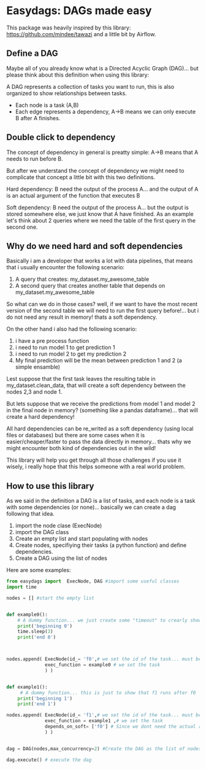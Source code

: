 # Easydags: DAGs made easy

This package was heavily inspired by this library: https://github.com/mindee/tawazi and a little bit by Airflow.

## Define a DAG

Maybe all of you already know what is a Directed Acyclic Graph (DAG)... but please think about this definition when using this library:


A DAG represents a collection of tasks you want to run, this is also organized to show relationships between tasks.

- Each node is a task (A,B) 
- Each edge represents a dependency, A->B means we can only execute B after A finishes.

## Double click to dependency 

The concept of dependency in general is preatty simple: A->B means that A needs to run before B.


But after we understand the concept of dependency we might need to complicate that concept a little bit with this two definitions.

Hard dependency:  B need the output of the process A… and the output of A is an actual argument of the function that executes B

Soft dependency:  B need the output of the process A… but the output is stored somewhere else, we just know that A have finished. As an example let's think about 2 queries where we need the table of the first query in the second one.

## Why do we need hard and soft dependencies

Basically i am a developer that works a lot with data pipelines, that means that i usually encounter the following scenario:

1. A query that creates: my_dataset.my_awesome_table
2. A second query that creates another table that depends on my_dataset.my_awesome_table

So what can we do in those cases? well, if we want to have the most recent version of the second table we will need to run the first query before!... but i do not need any result in memory! thats a soft dependency.

On the other hand i also had the following scenario:

1. i have a pre process function
2. i need to run model 1 to get prediction 1
3. i need to run model 2 to get my prediction 2
4. My final prediction will be the mean between prediction 1 and 2 (a simple ensamble)

Lest suppose that the first task leaves the resulting table in my_dataset.clean_data, that will create a soft dependency between the nodes 2,3 and node 1.

But lets suppose that we receive the predictions from model 1 and model 2 in the final node in memory? (something like a pandas dataframe)... that will create a hard dependency!

All hard dependencies can be re_writed as a soft dependency (using local files or databases) but there are some cases when it is easier/cheaper/faster to pass the data directly in memory... thats why we might encounter both kind of dependencies out in the wild!

This library will help you get through all those challenges if you use it wisely, i really hope that this helps someone with a real world problem. 

## How to use this library 

As we said in the definition a DAG is a list of tasks, and each node is a task with some dependencies (or none)... basically we can create a dag following that idea.

1. import the node clase (ExecNode)
2. import the DAG class
3. Create an empty list and start populating with nodes
4. Create nodes, specifiying their tasks (a python function) and define dependencies.
5. Create a DAG using the list of nodes

Here are some examples:


```python
from easydags import  ExecNode, DAG #import some useful classes
import time

nodes = [] #start the empty list


def example0():
    # A dummy function... we just create some "timeout" to crearly show that f1 will run just after f0
    print('beginning 0')
    time.sleep(3)
    print('end 0')



nodes.append( ExecNode(id_= 'f0',# we set the id of the task... must be unique
              exec_function = example0 # we set the task
              ) )  


def example1():
     # A dummy function... this is just to show that f1 runs after f0
    print('beginning 1')
    print('end 1')

nodes.append( ExecNode(id_= 'f1',# we set the id of the task... must be unique
              exec_function = example1 ,# we set the task
              depends_on_soft= ['f0'] # Since we dont need the actual result from our dependency this is as soft one
              ) )   


dag = DAG(nodes,max_concurrency=2) #Create the DAG as the list of nodes

dag.execute() # execute the dag

```









